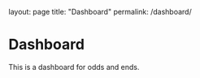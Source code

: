 layout: page
title: "Dashboard"
permalink: /dashboard/
# Dashboard

This is a dashboard for odds and ends.
